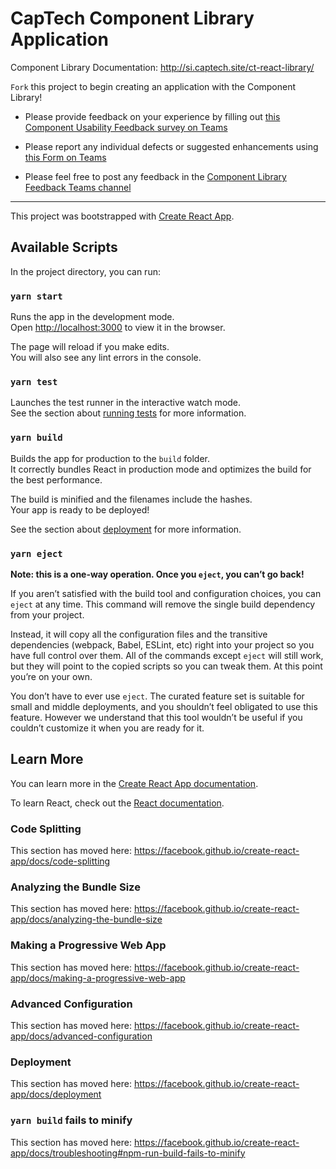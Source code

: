 # CapTech Component Library Application

Component Library Documentation: http://si.captech.site/ct-react-library/

`Fork` this project to begin creating an application with the Component Library!

* Please provide feedback on your experience by filling out [this Component Usability Feedback survey on Teams](https://teams.microsoft.com/l/entity/81fef3a6-72aa-4648-a763-de824aeafb7d/_djb2_msteams_prefix_1808006743?context=%7B%22subEntityId%22%3Anull%2C%22channelId%22%3A%2219%3A3be3edb06177462a909578cc0aa2b85d%40thread.tacv2%22%7D&groupId=0a67549d-89ea-42a7-a7bb-15e50582b763&tenantId=ae9d6e9a-cc18-4204-ac29-43a0ccb860e8)

* Please report any individual defects or suggested enhancements using [this Form on Teams](https://teams.microsoft.com/_#/tab::c7045f90-1260-4265-bd19-e2072284a31d/General?threadId=19:3be3edb06177462a909578cc0aa2b85d@thread.tacv2&ctx=channel)

* Please feel free to post any feedback in the [Component Library Feedback Teams channel](https://teams.microsoft.com/_#/conversations/General?threadId=19:3be3edb06177462a909578cc0aa2b85d@thread.tacv2&ctx=channel)

------------------------------------------------------------------------------------------------------------------------------

This project was bootstrapped with [Create React App](https://github.com/facebook/create-react-app).

## Available Scripts

In the project directory, you can run:

### `yarn start`

Runs the app in the development mode.<br />
Open [http://localhost:3000](http://localhost:3000) to view it in the browser.

The page will reload if you make edits.<br />
You will also see any lint errors in the console.

### `yarn test`

Launches the test runner in the interactive watch mode.<br />
See the section about [running tests](https://facebook.github.io/create-react-app/docs/running-tests) for more information.

### `yarn build`

Builds the app for production to the `build` folder.<br />
It correctly bundles React in production mode and optimizes the build for the best performance.

The build is minified and the filenames include the hashes.<br />
Your app is ready to be deployed!

See the section about [deployment](https://facebook.github.io/create-react-app/docs/deployment) for more information.

### `yarn eject`

**Note: this is a one-way operation. Once you `eject`, you can’t go back!**

If you aren’t satisfied with the build tool and configuration choices, you can `eject` at any time. This command will remove the single build dependency from your project.

Instead, it will copy all the configuration files and the transitive dependencies (webpack, Babel, ESLint, etc) right into your project so you have full control over them. All of the commands except `eject` will still work, but they will point to the copied scripts so you can tweak them. At this point you’re on your own.

You don’t have to ever use `eject`. The curated feature set is suitable for small and middle deployments, and you shouldn’t feel obligated to use this feature. However we understand that this tool wouldn’t be useful if you couldn’t customize it when you are ready for it.

## Learn More

You can learn more in the [Create React App documentation](https://facebook.github.io/create-react-app/docs/getting-started).

To learn React, check out the [React documentation](https://reactjs.org/).

### Code Splitting

This section has moved here: https://facebook.github.io/create-react-app/docs/code-splitting

### Analyzing the Bundle Size

This section has moved here: https://facebook.github.io/create-react-app/docs/analyzing-the-bundle-size

### Making a Progressive Web App

This section has moved here: https://facebook.github.io/create-react-app/docs/making-a-progressive-web-app

### Advanced Configuration

This section has moved here: https://facebook.github.io/create-react-app/docs/advanced-configuration

### Deployment

This section has moved here: https://facebook.github.io/create-react-app/docs/deployment

### `yarn build` fails to minify

This section has moved here: https://facebook.github.io/create-react-app/docs/troubleshooting#npm-run-build-fails-to-minify

